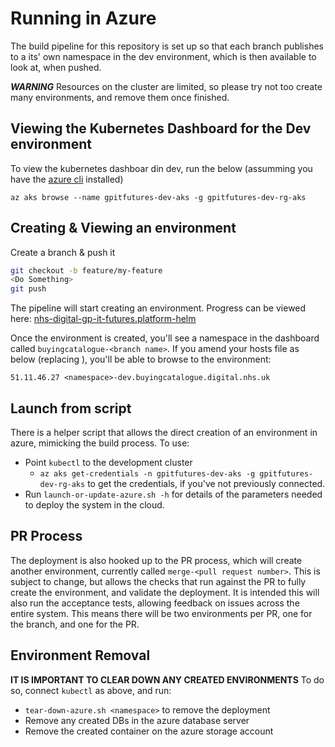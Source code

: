 # Running in Azure

The build pipeline for this repository is set up so that each branch publishes to a its' own namespace in the dev environment, which is then available to look at, when pushed.

*****WARNING*****
Resources on the cluster are limited, so please try not too create many environments, and remove them once finished.

## Viewing the Kubernetes Dashboard for the Dev environment

To view the kubernetes dashboar din dev, run the below (assumming you have the [azure cli](https://docs.microsoft.com/en-us/cli/azure/install-azure-cli?view=azure-cli-latest) installed)

```PS
az aks browse --name gpitfutures-dev-aks -g gpitfutures-dev-rg-aks
```

## Creating & Viewing an environment

Create a branch & push it

```bash
git checkout -b feature/my-feature
<Do Something>
git push
```

The pipeline will start creating an environment. Progress can be viewed here: [nhs-digital-gp-it-futures.platform-helm](https://buyingcatalog.visualstudio.com/Buying%20Catalogue/_build?definitionId=75&_a=summary)

Once the environment is created, you'll see a namespace in the dashboard called `buyingcatalogue-<branch name>`.
If you amend your hosts file as below (replacing <namespace>), you'll be able to browse to the environment:

```text
51.11.46.27 <namespace>-dev.buyingcatalogue.digital.nhs.uk
```

## Launch from script

There is a helper script that allows the direct creation of an environment in azure, mimicking the build process. To use:

- Point `kubectl` to the development cluster 
  - `az aks get-credentials -n gpitfutures-dev-aks -g gpitfutures-dev-rg-aks` to get the credentials, if you've not previously connected.
- Run `launch-or-update-azure.sh -h` for details of the parameters needed to deploy the system in the cloud. 

## PR Process

The deployment is also hooked up to the PR process, which will create another environment, currently called `merge-<pull request number>`. This is subject to change, but allows the checks that run against the PR to fully create the environment, and validate the deployment. It is intended this will also run the acceptance tests, allowing feedback on issues across the entire system. This means there will be two environments per PR, one for the branch, and one for the PR.

## Environment Removal

**IT IS IMPORTANT TO CLEAR DOWN ANY CREATED ENVIRONMENTS**
To do so, connect `kubectl` as above, and run:

- `tear-down-azure.sh <namespace>` to remove the deployment
- Remove any created DBs in the azure database server
- Remove the created container on the azure storage account